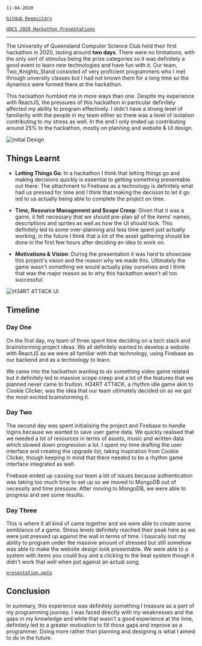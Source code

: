 <!--
title: UCQS 2020 Hackathon - H34RT 4TT4CK
description: Third hackathon focussed on web development
tags: ReactJS, Material UI, Firebase 
date: OCT 2020
slug: UQCSHeartAttack
-->

`11-04-2020`

[`GitHub Repository`](https://github.com/KieranMDolan/UQCS-Hackathon-2020)

[`UQCS 2020 Hackathon Presentations`](https://www.youtube.com/watch?v=g_abZ3xN0z0&t=2s)

___

The University of Queensland Computer Science Club held their first hackathon in 2020, lasting around **two days**. There were no limitations, with the only sort of stimulus being the prize categories so it was definitely a good event to learn new technologies and have fun with it. Our team, Two_Knights_Stand consisted of very proficient programmers who I met through unversity classes but I had not known them for a long time so the dynamics were formed there at the hackathon. 

This hackathon humbled me in more ways than one. Despite my experience with ReactJS, the pressures of this hackathon in particular definitely affected my ability to program effectively. I didn't have a strong level of familiarity with the people in my team either so there was a level of isolation contributing to my stress as well. In the end I only ended up contributing around 25% to the hackathon, mostly on planning and website & UI design.

![Initial Design](/blog/UQCSHeartAttack/design.png)

## Things Learnt	
 - **Letting Things Go**: In a hackathon I think that letting things go and making decisions quickly is essential to getting something presentable out there. The attachment to Firebase as a technology is definitely what had us pressed for time and I think that making the decision to let it go led to us actually being able to complete the project on time. 

 - **Time, Resource Management and Scope Creep**: Given that it was a game, it felt necessary that we should pre-plan all of the items' names, descriptions and sprites as well as how the UI should look. This definitely led to some over-planning and less time spent just actually working, in the future I think that a lot of the asset gathering should be done in the first few hours after deciding an idea to work on. 

 - **Motivations & Vision**: During the presentation it was hard to showcase this project's vision and the reason why we made this. Ultimately the game wasn't something we would actually play ourselves and I think that was the major reason as to why this hackathon wasn't all too successful. 

![H34RT 4TT4CK UI](/blog/UQCSHeartAttack/game.png)

## Timeline

### Day One
On the first day, my team of three spent time deciding on a tech stack and brainstorming project ideas. We all definitely wanted to develop a website with ReactJS as we were all familiar with that technology, using Firebase as our backend and as a technology to learn. 

We came into the hackathon wanting to do something video game related but it definitely led to massive scope creep and a lot of the features that we planned never came to fruition. H34RT 4TT4CK, a rhythm idle game akin to Cookie Clicker, was the idea that our team ultimately decided on as we got the most excited brainstorming it. 

### Day Two
The second day was spent initialising the project and Firebase to handle logins because we wanted to save user game data. We quickly realised that we needed a lot of resources in terms of assets, music and written data which slowed down progression a lot. I spent my time drafting the user interface and creating the upgrade list, taking inspiration from Cookie Clicker, though keeping in mind that there needed to be a rhythm game interface integrated as well. 

Firebase ended up causing our team a lot of issues because authentication was taking too much time to set up so we moved to MongoDB out of necessity and time pressure. After moving to MongoDB, we were able to progress and see some results.

### Day Three
This is where it all kind of came together and we were able to create some semblance of a game. Stress levels definitely reached their peak here as we were just pressed up against the wall in terms of time. I basically lost my ability to program under the massive amount of stressed but still somehow was able to make the website design look presentable. We were able to a system with items you could buy and a clicking to the beat system though it didn't work that well when put against an actual song.  

[`presentation.pptx`](/blog/UQCSHeartAttack/presentation.pptx)

## Conclusion
In summary, this experience was definitely something I treasure as a part of my programming journey. I was faced directly with my weaknesses and the gaps in my knowledge and while that wasn't a good experience at the time, definitely led to a greater motivation to fill those gaps and improve as a programmer. Doing more rather than planning and designing is what I aimed to do in the future. 
